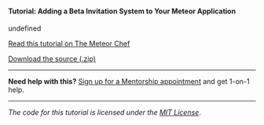 #### Tutorial: Adding a Beta Invitation System to Your Meteor Application

undefined

[Read this tutorial on The Meteor Chef](https://themeteorchef.com/tutorials/adding-a-beta-invitation-system-to-your-meteor-application)  

[Download the source (.zip)](https://github.com/themeteorchef/adding-a-beta-invitation-system-to-your-meteor-application/archive/master.zip)

---

**Need help with this?** [Sign up for a Mentorship appointment](https://themeteorchef.com/mentorship?readme=adding-a-beta-invitation-system-to-your-meteor-application) and get 1-on-1 help.

---

_The code for this tutorial is licensed under the [MIT License](http://opensource.org/licenses/MIT)_.
